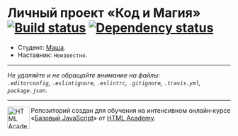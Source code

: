 # Личный проект «Код и Магия» [![Build status][travis-image]][travis-url] [![Dependency status][dependency-image]][dependency-url]

* Студент: [Маша](https://up.htmlacademy.ru/javascript/4/user/170992).
* Наставник: `Неизвестно`.

---

_Не удаляйте и не обращайте внимание на файлы:_<br>
_`.editorconfig`, `.eslintignore`, `.eslintrc`, `.gitignore`, `.travis.yml`, `package.json`._

---

<a href="https://htmlacademy.ru/intensive/javascript"><img align="left" width="50" height="50" title="HTML Academy" src="https://up.htmlacademy.ru/static/img/intensive/javascript/logo-for-github.svg"></a>

Репозиторий создан для обучения на интенсивном онлайн‑курсе «[Базовый JavaScript](https://htmlacademy.ru/intensive/javascript)» от [HTML Academy](https://htmlacademy.ru).

[travis-image]: https://travis-ci.org/htmlacademy-javascript/170992-code-and-magick.svg?branch=master
[travis-url]: https://travis-ci.org/htmlacademy-javascript/170992-code-and-magick
[dependency-image]: https://david-dm.org/htmlacademy-javascript/170992-code-and-magick.svg?style=flat-square
[dependency-url]: https://david-dm.org/htmlacademy-javascript/170992-code-and-magick
